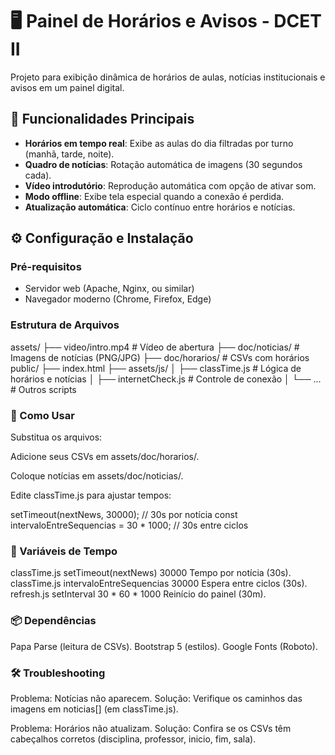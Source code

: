 # 🖥️ Painel de Horários e Avisos - DCET II

Projeto para exibição dinâmica de horários de aulas, notícias institucionais e avisos em um painel digital.

## 📌 Funcionalidades Principais
- **Horários em tempo real**: Exibe as aulas do dia filtradas por turno (manhã, tarde, noite).
- **Quadro de notícias**: Rotação automática de imagens (30 segundos cada).
- **Vídeo introdutório**: Reprodução automática com opção de ativar som.
- **Modo offline**: Exibe tela especial quando a conexão é perdida.
- **Atualização automática**: Ciclo contínuo entre horários e notícias.

## ⚙️ Configuração e Instalação

### Pré-requisitos
- Servidor web (Apache, Nginx, ou similar)
- Navegador moderno (Chrome, Firefox, Edge)

### Estrutura de Arquivos

assets/
├── video/intro.mp4                # Vídeo de abertura
├── doc/noticias/                  # Imagens de notícias (PNG/JPG)
├── doc/horarios/                  # CSVs com horários
public/
├── index.html
├── assets/js/
│   ├── classTime.js               # Lógica de horários e notícias
│   ├── internetCheck.js           # Controle de conexão
│   └── ...                        # Outros scripts

### 🚀 Como Usar
Substitua os arquivos:

Adicione seus CSVs em assets/doc/horarios/.

Coloque notícias em assets/doc/noticias/.

Edite classTime.js para ajustar tempos:

setTimeout(nextNews, 30000); // 30s por notícia
const intervaloEntreSequencias = 30 * 1000; // 30s entre ciclos

### 🔧 Variáveis de Tempo
classTime.js	setTimeout(nextNews)	30000	Tempo por notícia (30s).
classTime.js	intervaloEntreSequencias	30000	Espera entre ciclos (30s).
refresh.js	setInterval	30 * 60 * 1000	Reinício do painel (30m).

### 📦 Dependências
Papa Parse (leitura de CSVs).
Bootstrap 5 (estilos).
Google Fonts (Roboto).

### 🛠️ Troubleshooting
Problema: Notícias não aparecem.
Solução: Verifique os caminhos das imagens em noticias[] (em classTime.js).

Problema: Horários não atualizam.
Solução: Confira se os CSVs têm cabeçalhos corretos (disciplina, professor, inicio, fim, sala).